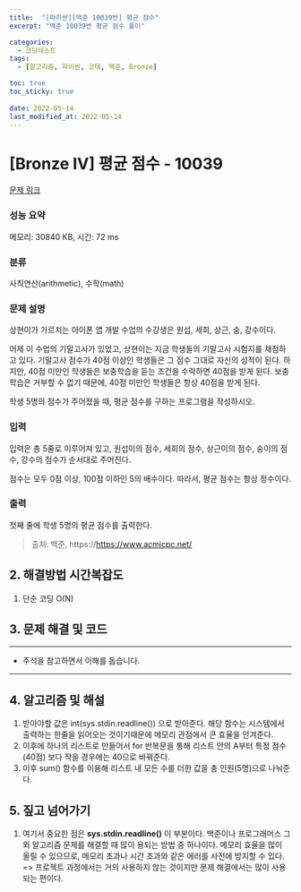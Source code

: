 ```yaml
---
title:  "[파이썬][백준 10039번] 평균 점수"
excerpt: "백준 10039번 평균 점수 풀이"

categories:
  - 코딩테스트
tags:
  - [알고리즘, 파이썬, 코테, 백준, Bronze]

toc: true
toc_sticky: true
 
date: 2022-05-14
last_modified_at: 2022-05-14
---
```



# [Bronze IV] 평균 점수 - 10039 

[문제 링크](https://www.acmicpc.net/problem/10039) 

### 성능 요약

메모리: 30840 KB, 시간: 72 ms

### 분류

사칙연산(arithmetic), 수학(math)

### 문제 설명

<p>상현이가 가르치는 아이폰 앱 개발 수업의 수강생은 원섭, 세희, 상근, 숭, 강수이다.</p>

<p>어제 이 수업의 기말고사가 있었고, 상현이는 지금 학생들의 기말고사 시험지를 채점하고 있다. 기말고사 점수가 40점 이상인 학생들은 그 점수 그대로 자신의 성적이 된다. 하지만, 40점 미만인 학생들은 보충학습을 듣는 조건을 수락하면 40점을 받게 된다. 보충학습은 거부할 수 없기 때문에, 40점 미만인 학생들은 항상 40점을 받게 된다.</p>

<p>학생 5명의 점수가 주어졌을 때, 평균 점수를 구하는 프로그램을 작성하시오.</p>

### 입력 

 <p>입력은 총 5줄로 이루어져 있고, 원섭이의 점수, 세희의 점수, 상근이의 점수, 숭이의 점수, 강수의 점수가 순서대로 주어진다.</p>

<p>점수는 모두 0점 이상, 100점 이하인 5의 배수이다. 따라서, 평균 점수는 항상 정수이다. </p>

### 출력 

 <p>첫째 줄에 학생 5명의 평균 점수를 출력한다.</p>



> 출처: 백준, https://https://www.acmicpc.net/

## 2. 해결방법 시간복잡도
1. 단순 코딩 O(N)


## 3. 문제 해결 및 코드
--- 

<script src="https://gist.github.com/cmblir/64c86f6b02704ed18b4027e170747a74.js"></script>

- 주석을 참고하면서 이해를 돕습니다.
---

## 4. 알고리즘 및 해설

1. 받아야할 값은 int(sys.stdin.readline()) 으로 받아준다. 해당 함수는 시스템에서 출력하는 한줄을 읽어오는 것이기때문에 메모리 관점에서 큰 효율을 안겨준다. 
2. 이후에 하나의 리스트로 만들어서 for 반복문을 통해 리스트 안의 A부터 특정 점수 (40점) 보다 작을 경우에는 40으로 바꿔준다.
3. 이후 sum() 함수를 이용해 리스트 내 모든 수를 더한 값을 총 인원(5명)으로 나눠준다.


## 5. 짚고 넘어가기

1. 여기서 중요한 점은 **sys.stdin.readline()** 이 부분이다. 백준이나 프로그래머스 그 외 알고리즘 문제를 해결할 때 많이 용되는 방법 중 하나이다. 메모리 효율을 많이 올릴 수 있으므로, 메모리 초과나 시간 초과와 같은 에러를 사전에 방지할 수 있다. => 프로젝트 과정에서는 거의 사용하지 않는 것이지만 문제 해결에서는 많이 사용되는 편이다.
